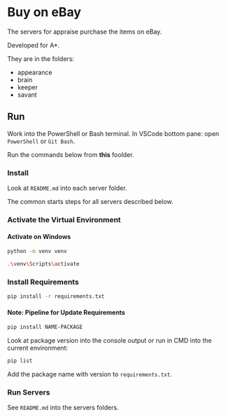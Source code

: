 # Buy on eBay

The servers for appraise purchase the items on eBay.

Developed for A\*.

They are in the folders:

- appearance
- brain
- keeper
- savant

## Run

Work into the PowerShell or Bash terminal. In VSCode bottom pane: open `PowerShell` or `Git Bash`.

Run the commands below from **this** foolder.

### Install

Look at `README.md` into each server folder.

The common starts steps for all servers described below.

### Activate the Virtual Environment

#### Activate on Windows

```bash
python -m venv venv
```

```bash
.\venv\Scripts\activate
```

### Install Requirements

```bash
pip install -r requirements.txt
```

#### Note: Pipeline for Update Requirements

```bash
pip install NAME-PACKAGE
```

Look at package version into the console output or run in CMD into the current environment:

```bash
pip list
```

Add the package name with version to `requirements.txt`.

### Run Servers

See `README.md` into the servers folders.
